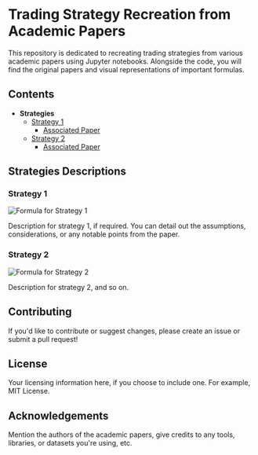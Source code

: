 # Trading Strategy Recreation from Academic Papers

This repository is dedicated to recreating trading strategies from various academic papers using Jupyter notebooks. Alongside the code, you will find the original papers and visual representations of important formulas.

## Contents

- **Strategies**
  - [Strategy 1](./strategies/commodity-futures-historical-basis/notebook.ipynb)
    - [Associated Paper](./strategies/commodity-futures-historical-basis/paper.pdf)
  - [Strategy 2](./strategies/strategy-name-2/notebook.ipynb)
    - [Associated Paper](./strategies/strategy-name-2/paper.pdf)

## Strategies Descriptions

### Strategy 1

![Formula for Strategy 1](./strategies/strategy-name-1/images/formula-1.png)

Description for strategy 1, if required. You can detail out the assumptions, considerations, or any notable points from the paper.

### Strategy 2

![Formula for Strategy 2](./strategies/strategy-name-2/images/formula-2.png)

Description for strategy 2, and so on.

## Contributing

If you'd like to contribute or suggest changes, please create an issue or submit a pull request!

## License

Your licensing information here, if you choose to include one. For example, MIT License.

## Acknowledgements

Mention the authors of the academic papers, give credits to any tools, libraries, or datasets you're using, etc.

